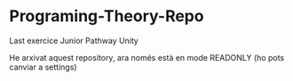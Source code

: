# Programing-Theory-Repo
Last exercice Junior Pathway Unity

He arxivat aquest repository, ara només està en mode READONLY (ho pots canviar a settings)
